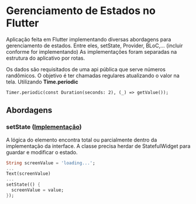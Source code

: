 # Gerenciamento de Estados no Flutter
Aplicação feita em Flutter implementando diversas abordagens para gerenciamento de estados. 
Entre eles, setState, Provider, BLoC,... (incluir conforme for implementando)
As implementações foram separadas na estrutura do aplicativo por rotas.

Os dados são requisitados de uma api pública que serve números randômicos. O objetivo é ter chamadas regulares atualizando o valor na tela. Utilizando **Time.periodic**
```
Timer.periodic(const Duration(seconds: 2), (_) => getValue());
```

## Abordagens
### setState ([Implementação](https://github.com/crispim1411/state_management/tree/master/lib/setState))

A lógica do elemento encontra total ou parcialmente dentro da implementação da interface. A classe precisa herdar de StatefulWidget para guardar e modificar o estado.

```dart 
String screenValue = 'loading...';
...
Text(screenValue)
...
setState(() {
  screenValue = value;
});
```

